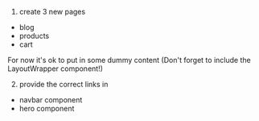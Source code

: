 1. create 3 new pages
- blog
- products
- cart

For now it's ok to put in some dummy content (Don't forget to include the LayoutWrapper component!)

2. provide the correct links in
- navbar component
- hero component
